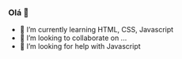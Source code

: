### Olá 👋

- 🌱 I’m currently learning HTML, CSS, Javascript
- 👯 I’m looking to collaborate on ...
- 🤔 I’m looking for help with Javascript

